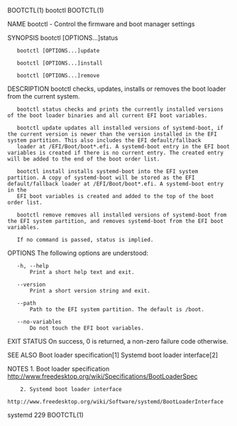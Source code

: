 BOOTCTL(1)                                                                                       bootctl                                                                                       BOOTCTL(1)

NAME
       bootctl - Control the firmware and boot manager settings

SYNOPSIS
       bootctl [OPTIONS...]status

       bootctl [OPTIONS...]update

       bootctl [OPTIONS...]install

       bootctl [OPTIONS...]remove

DESCRIPTION
       bootctl checks, updates, installs or removes the boot loader from the current system.

       bootctl status checks and prints the currently installed versions of the boot loader binaries and all current EFI boot variables.

       bootctl update updates all installed versions of systemd-boot, if the current version is newer than the version installed in the EFI system partition. This also includes the EFI default/fallback
       loader at /EFI/Boot/boot*.efi. A systemd-boot entry in the EFI boot variables is created if there is no current entry. The created entry will be added to the end of the boot order list.

       bootctl install installs systemd-boot into the EFI system partition. A copy of systemd-boot will be stored as the EFI default/fallback loader at /EFI/Boot/boot*.efi. A systemd-boot entry in the
       EFI boot variables is created and added to the top of the boot order list.

       bootctl remove removes all installed versions of systemd-boot from the EFI system partition, and removes systemd-boot from the EFI boot variables.

       If no command is passed, status is implied.

OPTIONS
       The following options are understood:

       -h, --help
           Print a short help text and exit.

       --version
           Print a short version string and exit.

       --path
           Path to the EFI system partition. The default is /boot.

       --no-variables
           Do not touch the EFI boot variables.

EXIT STATUS
       On success, 0 is returned, a non-zero failure code otherwise.

SEE ALSO
       Boot loader specification[1] Systemd boot loader interface[2]

NOTES
        1. Boot loader specification
           http://www.freedesktop.org/wiki/Specifications/BootLoaderSpec

        2. Systemd boot loader interface
           http://www.freedesktop.org/wiki/Software/systemd/BootLoaderInterface

systemd 229                                                                                                                                                                                    BOOTCTL(1)
